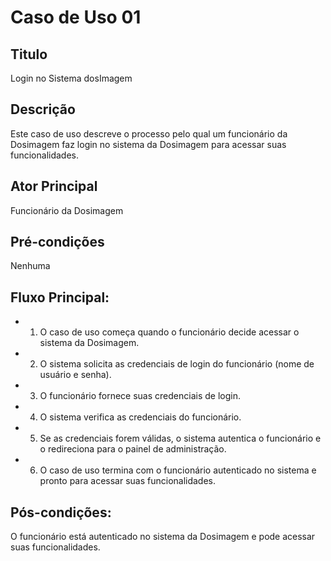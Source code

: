 # Caso de Uso 01

## Titulo
Login no Sistema dosImagem

## Descrição
Este caso de uso descreve o processo pelo qual um funcionário da Dosimagem faz login no sistema da Dosimagem para acessar suas funcionalidades.

## Ator Principal
Funcionário da Dosimagem

## Pré-condições
Nenhuma

## Fluxo Principal:

- 1.	O caso de uso começa quando o funcionário decide acessar o sistema da Dosimagem.
- 2.	O sistema solicita as credenciais de login do funcionário (nome de usuário e senha).
- 3.	O funcionário fornece suas credenciais de login.
- 4.	O sistema verifica as credenciais do funcionário.
- 5.	Se as credenciais forem válidas, o sistema autentica o funcionário e o redireciona para o painel de administração.
- 6.	O caso de uso termina com o funcionário autenticado no sistema e pronto para acessar suas funcionalidades.

## Pós-condições:
O funcionário está autenticado no sistema da Dosimagem e pode acessar suas funcionalidades.